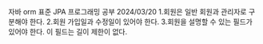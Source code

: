 자바 orm 표준 JPA 프로그래밍 공부 
2024/03/20
1.회원은 일반 회원과 관리자로 구분해야 한다. 
2.회원 가입일과 수정일이 있어야 한다.
3.회원을 설명할 수 있는 필드가 있어야 한다. 이 필드는 길이 제한이 없다. 
